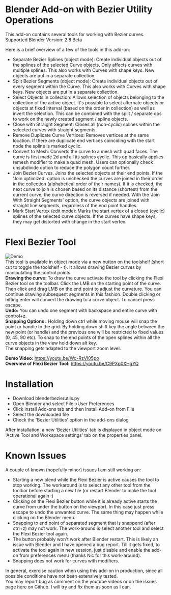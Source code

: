 
# Blender Add-on with Bezier Utility Operations
This add-on contains several tools for working with Bezier curves. <br>
Supported Blender Version: 2.8 Beta <br>

Here is a brief overview of a few of the tools in this add-on:
- Separate Bezier Splines (object mode): Create individual objects out of the splines of the selected Curve objects. Only affects curves with multiple splines. This also works with Curves with shape keys. New objects are put in a separate collection.
- Split Bezier Segments (object mode): Create individual objects out of every segment within the Curve. This also works with Curves with shape keys. New objects are put in a separate collection.
- Select Objects in collection: Allows selection of objects belonging to the collection of the active object. It's possible to select alternate objects or objects at fixed interval (based on the order in collection) as well as invert the selection. This can be combined with the split / separate ops to work on the newly created segment / spline objects.
- Close with Straight Segment: Closes all (non-cyclic) splines within the selected curves with straight segments.
- Remove Duplicate Curve Vertices: Removes vertices at the same location. If there are duplicate end vertices coinciding with the start node the spline is marked cyclic.
- Convert to Mesh: Converts the curve to a mesh with quad faces. The curve is first made 2d and all its splines cyclic. This op basically applies remesh modifier to make a quad mesh. Users can optionally check unsubdivide option to reduce the polygon count further.
- Join Bezier Curves. Joins the selected objects at their end points. If the 'Join optimized' option is unchecked the curves are joined in their order in the collection (alphabetical order of their names). If it is checked, the next curve to join is chosen based on its distance (shortest) from the current curve; the curve direction is reversed if needed. With the 'Join With Straight Segments' option, the curve objects are joined with straight line segments, regardless of the end point handles.
- Mark Start Vertex (edit mode): Marks the start vertex of a closed (cyclic) splines of the selected curve objects. If the curves have shape keys, they may get distorted with change in the start vertex. <br>

# Flexi Bezier Tool
![Demo](https://github.com/Shriinivas/blenderbezierutils/blob/master/drawdemo.gif)<br>
This tool is available in object mode via a new button on the toolshelf (short cut to toggle the toolshelf - t). It allows drawing Bezier curves by manipulating the control points.<br>
<b>Drawing the curve: </b> To draw the curve activate the tool by clicking the Flexi Bezier tool on the toolbar. Click the LMB on the starting point of the curve. Then click and drag LMB on the end point to adjust the curvature. You can continue drawing subsequent segments in this fashion. Double clicking or hitting enter will convert the drawing to a curve object. To cancel press escape. <br>
<b>Undo:</b> You can undo one segment with backspace and entire curve with control+z.<br>
<b>Snapping Options :</b> Holding down ctrl while moving mouse will snap the point or handle to the grid. By holding down shift key the angle between the new point (or handle) and the previous one will be restricted to fixed values (0, 45, 90 etc). To snap to the end points of the open splines within all the curve objects in the view hold down alt key. <br>
The snapping gets adapted to the viewport zoom level. <br>

<b>Demo Video:</b> https://youtu.be/Wo-RzVI05po<br>
<b>Overview of Flexi Bezier Tool:</b> https://youtu.be/C9PXp0XHgYQ
  
# Installation
- Download blenderbezierutils.py
- Open Blender and select File->User Preferences
- Click install Add-ons tab and then Install Add-on from File
- Select the downloaded file
- Check the 'Bezier Utilities' option in the add-ons dialog

After installation, a new 'Bezier Utilities' tab is displayed in object mode on 'Active Tool and Workspace settings' tab on the properties panel.

# Known Issues
A couple of known (hopefully minor) issues I am still working on:
- Starting a new blend while the Flexi Bezier is active causes the tool to stop working. The workaround is to select any other tool from the toolbar before starting a new file (or restart Blender to make the tool operational again :)
- Clicking on the Flexi Bezier button while it is already active starts the curve from under the button on the viewport. In this case just press escape to undo the unwanted curve. The same thing may happen while clicking on the Blender menu.<br>
- Snapping to end point of separated segment that is snappend (after ctrl+z) may not work. The work-around is select another tool and select the Flexi Bezier tool again.
- The button probably won't work after Blender restart. This is likely an issue with Blender and I have opened a bug report. Till it gets fixed, to activate the tool again in new session, just disable and enable the add-on from preferences menu (thanks Nic for this work-around).
- Snapping does not work for curves with modifiers.

In general, exercise caution when using this add-on in production, since all possible conditions have not been extensively tested.<br>
You may report bug as comment on the youtube videos or on the issues page here on Github. I will try and fix them as soon as I can.
